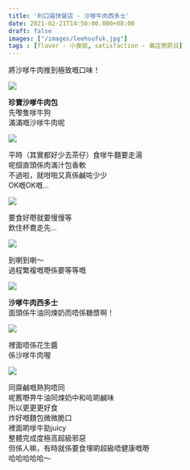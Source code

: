 ```yaml
---
title: '利口福快餐店 - 沙嗲牛肉西多士'
date: 2021-02-21T14:50:00.000+08:00
draft: false
images: ["/images/leehoufuk.jpg"]
tags : [flavor - 小食部, satisfaction - 黃店懲罰日]
---
```


將沙嗲牛肉推到極致嘅口味！    

![](/images/leehoufuk1.jpg)

**珍寶沙嗲牛肉包**  
先嚟隻嗲牛狗  
滿滿嘅沙嗲牛肉呢  

![](/images/leehoufuk2.jpg)

平時（其實都好少去茶仔）食嗲牛麵要走湯  
呢個直頭係肉滿汁包香軟  
不過啦，就咁啪又真係鹹咗少少  
OK嘅OK嘅...

![](/images/leehoufuk3.jpg)

要食好嘢就要慢慢等  
飲住杯鴦走先...

![](/images/leehoufuk.jpg)

到喇到喇～  
過程繁複嘅嘢係要等等嘅  

![](/images/leehoufuk4.jpg)

**沙嗲牛肉西多士**  
面頭係牛油同煉奶而唔係糖漿啊！  

![](/images/leehoufuk5.jpg)

裡面唔係花生醬  
係沙嗲牛肉喔  

![](/images/leehoufuk6.jpg)

同齋鹹嘅熱狗唔同  
呢舊嘢畀牛油同煉奶中和咗啲鹹味  
所以更更更好食  
炸好嘅麵包微微脆口  
裡面啲嗲牛勁juicy  
整體完成度極高超級邪惡  
但係人嘛，有時就係要食埋啲超級唔健康嘅嘢  
哈哈哈哈哈～  
